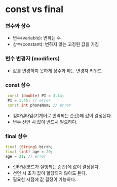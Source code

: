 const vs final
=============
### 변수와 상수
- 변수(variable): 변하는 수   
- 상수(constant): 변하지 않는 고정된 값을 가짐  

### 변수 변경자 (modifiers)  
- 값를 변경하지 못하게 상수화 하는 변경자 키워드  

### const 상수
```dart  
 const (double) PI = 3.14;  
 PI = 1.45; // error  
 const int phoneNum; // error  
```  
- 컴파일타임(기계어로 번역되는 순간)에 값이 결정된다.   
- 변수 선언 시 값이 반드시 필요하다.  

### final 상수
 ```dart   
 final (String) birth;  
 final (int) age = 20;  
 age = 21; // error   
 ```
- 런타임(코드가 실행되는 순간)에 값이 결정된다.   
- 선언 시 초기 값이 할당되지 않아도 된다.   
- 필요한 시점에 값 결정이 가능하다.   

